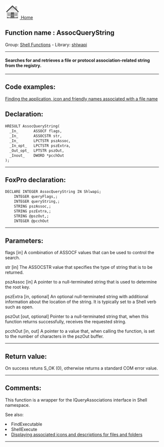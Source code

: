 [<img src="../../images/home.png"> Home ](https://github.com/VFPX/Win32API)  

## Function name : AssocQueryString
Group: [Shell Functions](../../functions_group.md#Shell_Functions)  -  Library: [shlwapi](../../libraries.md#shlwapi)  
***  


#### Searches for and retrieves a file or protocol association-related string from the registry.
***  


## Code examples:
[Finding the application, icon and friendly names associated with a file name](../../samples/sample_584.md)  

## Declaration:
```foxpro  
HRESULT AssocQueryString(
  _In_       ASSOCF flags,
  _In_       ASSOCSTR str,
  _In_       LPCTSTR pszAssoc,
  _In_opt_   LPCTSTR pszExtra,
  _Out_opt_  LPTSTR pszOut,
  _Inout_    DWORD *pcchOut
);  
```  
***  


## FoxPro declaration:
```foxpro  
DECLARE INTEGER AssocQueryString IN Shlwapi;
	INTEGER queryFlags,;
	INTEGER queryString,;
	STRING pszAssoc,;
	STRING pszExtra,;
	STRING @pszOut,;
	INTEGER @pcchOut  
```  
***  


## Parameters:
flags [in]
A combination of ASSOCF values that can be used to control the search.

str [in]
The ASSOCSTR value that specifies the type of string that is to be returned.

pszAssoc [in]
A pointer to a null-terminated string that is used to determine the root key.

pszExtra [in, optional]
An optional null-terminated string with additional information about the location of the string. It is typically set to a Shell verb such as open.

pszOut [out, optional]
Pointer to a null-terminated string that, when this function returns successfully, receives the requested string.

pcchOut [in, out]
A pointer to a value that, when calling the function, is set to the number of characters in the pszOut buffer.  
***  


## Return value:
On success retuns S_OK (0), otherwise returns a standard COM error value.  
***  


## Comments:
This function is a wrapper for the IQueryAssociations interface in Shell namespace.  
  
See also:   
<li>FindExecutable   
<li>ShellExecute   
<li><a href="?example=530">Displaying associated icons and descriptions for files and folders</a>  
  
***  

